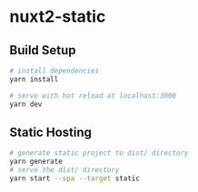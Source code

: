 # nuxt2-static

## Build Setup

```bash
# install dependencies
yarn install

# serve with hot reload at localhost:3000
yarn dev
```


## Static Hosting

```sh
# generate static project to dist/ directory
yarn generate
# serve the dist/ directory
yarn start --spa --target static
```
